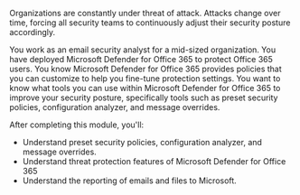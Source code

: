 Organizations are constantly under threat of attack. Attacks change over time, forcing all security teams to continuously adjust their security posture accordingly.

You work as an email security analyst for a mid-sized organization. You have deployed Microsoft Defender for Office 365 to protect Office 365 users. You know Microsoft Defender for Office 365 provides policies that you can customize to help you fine-tune protection settings. You want to know what tools you can use within Microsoft Defender for Office 365 to improve your security posture, specifically tools such as preset security policies, configuration analyzer, and message overrides.

After completing this module, you'll:

- Understand preset security policies, configuration analyzer, and message overrides.
- Understand threat protection features of Microsoft Defender for Office 365
- Understand the reporting of emails and files to Microsoft.
